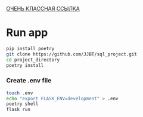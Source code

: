 [ОЧЕНЬ КЛАССНАЯ ССЫЛКА](https://docs.google.com/document/d/1tnoCu4mVFCMgGdy8yHjnCPF0XmM8RHiWQp5U2-yCimc/edit?usp=sharing)

# Run app

```sh
pip install poetry
git clone https://github.com/JJBT/sql_project.git
cd project_directory
poetry install
```

### Create .env file

```sh
touch .env
echo "export FLASK_ENV=development" > .env
poetry shell
flask run
```
